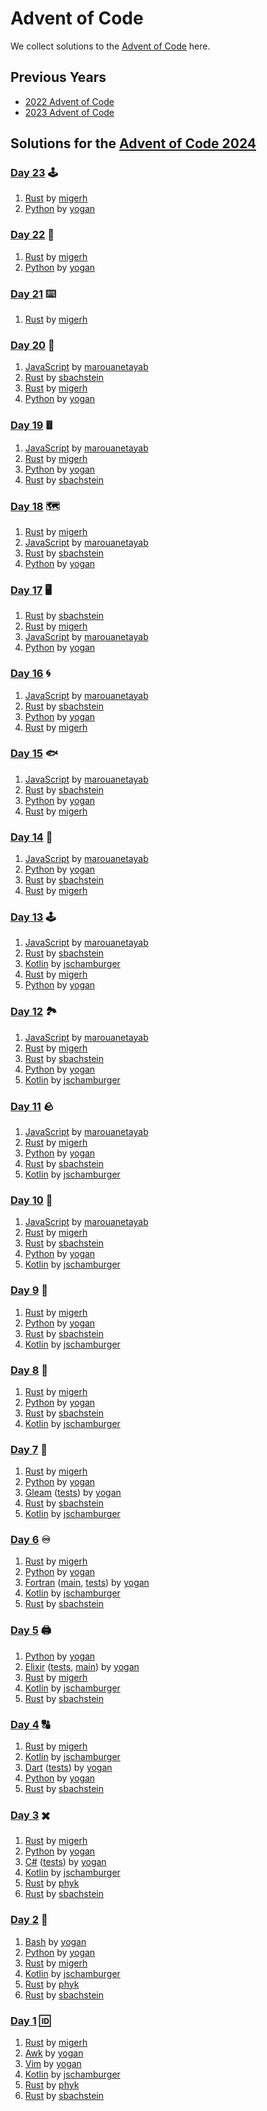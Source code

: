 # Advent of Code

We collect solutions to the [Advent of Code](https://adventofcode.com/) here.

## Previous Years

- [2022 Advent of Code](2022.md)
- [2023 Advent of Code](2023.md)

## Solutions for the [Advent of Code 2024](https://adventofcode.com/2024)

### [Day 23](https://adventofcode.com/2024/day/23) 🕹️

1. [Rust](https://github.com/migerh/aoc-2024/blob/main/src/day23/mod.rs) by [migerh]
1. [Python](https://github.com/yogan/advent-of-code/blob/main/2024/day-23-python/aoc.py) by [yogan]

### [Day 22](https://adventofcode.com/2024/day/22) 🍌

1. [Rust](https://github.com/migerh/aoc-2024/blob/main/src/day22/mod.rs) by [migerh]
1. [Python](https://github.com/yogan/advent-of-code/blob/main/2024/day-22-python/aoc.py) by [yogan]

### [Day 21](https://adventofcode.com/2024/day/21) ⌨️

1. [Rust](https://github.com/migerh/aoc-2024/blob/main/src/day21/mod.rs) by [migerh]

### [Day 20](https://adventofcode.com/2024/day/20) 🏁

1. [JavaScript](https://github.com/marouanetayab/Advent_of_Code_2024/blob/main/Day20/solution.js) by [marouanetayab]
1. [Rust](https://github.com/sbachstein/advent-of-code-2024/tree/main/day-20/src) by [sbachstein]
1. [Rust](https://github.com/migerh/aoc-2024/blob/main/src/day20/mod.rs) by [migerh]
1. [Python](https://github.com/yogan/advent-of-code/blob/main/2024/day-20-python/aoc.py) by [yogan]

### [Day 19](https://adventofcode.com/2024/day/19) 𖡴

1. [JavaScript](https://github.com/marouanetayab/Advent_of_Code_2024/blob/main/Day19/solution.js) by [marouanetayab]
1. [Rust](https://github.com/migerh/aoc-2024/blob/main/src/day19/mod.rs) by [migerh]
1. [Python](https://github.com/yogan/advent-of-code/blob/main/2024/day-19-python/aoc.py) by [yogan]
1. [Rust](https://github.com/sbachstein/advent-of-code-2024/tree/main/day-19/src) by [sbachstein]

### [Day 18](https://adventofcode.com/2024/day/18) 🗺️

1. [Rust](https://github.com/migerh/aoc-2024/blob/main/src/day18/mod.rs) by [migerh]
1. [JavaScript](https://github.com/marouanetayab/Advent_of_Code_2024/blob/main/Day18/solution.js) by [marouanetayab]
1. [Rust](https://github.com/sbachstein/advent-of-code-2024/tree/main/day-18/src) by [sbachstein]
1. [Python](https://github.com/yogan/advent-of-code/blob/main/2024/day-18-python/aoc.py) by [yogan]

### [Day 17](https://adventofcode.com/2024/day/17) 🖥️

1. [Rust](https://github.com/sbachstein/advent-of-code-2024/tree/main/day-17/src) by [sbachstein]
1. [Rust](https://github.com/migerh/aoc-2024/blob/main/src/day17/mod.rs) by [migerh]
1. [JavaScript](https://github.com/marouanetayab/Advent_of_Code_2024/blob/main/Day17/solution.js) by [marouanetayab]
1. [Python](https://github.com/yogan/advent-of-code/blob/main/2024/day-17-python/aoc.py) by [yogan]

### [Day 16](https://adventofcode.com/2024/day/16) 🌀

1. [JavaScript](https://github.com/marouanetayab/Advent_of_Code_2024/blob/main/Day16/solution.js) by [marouanetayab]
1. [Rust](https://github.com/sbachstein/advent-of-code-2024/tree/main/day-16/src) by [sbachstein]
1. [Python](https://github.com/yogan/advent-of-code/blob/main/2024/day-16-python/aoc.py) by [yogan]
1. [Rust](https://github.com/migerh/aoc-2024/blob/main/src/day16/mod.rs) by [migerh]

### [Day 15](https://adventofcode.com/2024/day/15) 🐟

1. [JavaScript](https://github.com/marouanetayab/Advent_of_Code_2024/blob/main/Day15/solution.js) by [marouanetayab]
1. [Rust](https://github.com/sbachstein/advent-of-code-2024/tree/main/day-15/src) by [sbachstein]
1. [Python](https://github.com/yogan/advent-of-code/blob/main/2024/day-15-python/aoc.py) by [yogan]
1. [Rust](https://github.com/migerh/aoc-2024/blob/main/src/day15/mod.rs) by [migerh]

### [Day 14](https://adventofcode.com/2024/day/14) 🤖

1. [JavaScript](https://github.com/marouanetayab/Advent_of_Code_2024/blob/main/Day14/solution.js) by [marouanetayab]
1. [Python](https://github.com/yogan/advent-of-code/blob/main/2024/day-14-python/aoc.py) by [yogan]
1. [Rust](https://github.com/sbachstein/advent-of-code-2024/tree/main/day-14/src) by [sbachstein]
1. [Rust](https://github.com/migerh/aoc-2024/blob/main/src/day14/mod.rs) by [migerh]

### [Day 13](https://adventofcode.com/2024/day/13) 🕹

1. [JavaScript](https://github.com/marouanetayab/Advent_of_Code_2024/blob/main/Day13/solution.js) by [marouanetayab]
1. [Rust](https://github.com/sbachstein/advent-of-code-2024/tree/main/day-13/src) by [sbachstein]
1. [Kotlin](https://github.com/jschamburger/advent-of-code-2024/blob/main/src/Day13.kt) by [jschamburger]
1. [Rust](https://github.com/migerh/aoc-2024/blob/main/src/day13/mod.rs) by [migerh]
1. [Python](https://github.com/yogan/advent-of-code/blob/main/2024/day-13-python/aoc.py) by [yogan]

### [Day 12](https://adventofcode.com/2024/day/12) 🏞️

1. [JavaScript](https://github.com/marouanetayab/Advent_of_Code_2024/blob/main/Day12/solution.js) by [marouanetayab]
1. [Rust](https://github.com/migerh/aoc-2024/blob/main/src/day12/mod.rs) by [migerh]
1. [Rust](https://github.com/sbachstein/advent-of-code-2024/tree/main/day-12/src) by [sbachstein]
1. [Python](https://github.com/yogan/advent-of-code/blob/main/2024/day-12-python/aoc.py) by [yogan]
1. [Kotlin](https://github.com/jschamburger/advent-of-code-2024/blob/main/src/Day12.kt) by [jschamburger]

### [Day 11](https://adventofcode.com/2024/day/11) 🪨

1. [JavaScript](https://github.com/marouanetayab/Advent_of_Code_2024/blob/main/Day11/solution.js) by [marouanetayab]
1. [Rust](https://github.com/migerh/aoc-2024/blob/main/src/day11/mod.rs) by [migerh]
1. [Python](https://github.com/yogan/advent-of-code/blob/main/2024/day-11-python/aoc.py) by [yogan]
1. [Rust](https://github.com/sbachstein/advent-of-code-2024/tree/main/day-11/src) by [sbachstein]
1. [Kotlin](https://github.com/jschamburger/advent-of-code-2024/blob/main/src/Day11.kt) by [jschamburger]

### [Day 10](https://adventofcode.com/2024/day/10) 🌋

1. [JavaScript](https://github.com/marouanetayab/Advent_of_Code_2024/blob/main/Day10/solution.js) by [marouanetayab]
1. [Rust](https://github.com/migerh/aoc-2024/blob/main/src/day10/mod.rs) by [migerh]
1. [Rust](https://github.com/sbachstein/advent-of-code-2024/tree/main/day-10/src) by [sbachstein]
1. [Python](https://github.com/yogan/advent-of-code/blob/main/2024/day-10-python/aoc.py) by [yogan]
1. [Kotlin](https://github.com/jschamburger/advent-of-code-2024/blob/main/src/Day10.kt) by [jschamburger]

### [Day 9](https://adventofcode.com/2024/day/9) 💾

1. [Rust](https://github.com/migerh/aoc-2024/blob/main/src/day09/mod.rs) by [migerh]
1. [Python](https://github.com/yogan/advent-of-code/blob/main/2024/day-09-python/aoc.py) by [yogan]
1. [Rust](https://github.com/sbachstein/advent-of-code-2024/tree/main/day-09/src) by [sbachstein]
1. [Kotlin](https://github.com/jschamburger/advent-of-code-2024/blob/main/src/Day09.kt) by [jschamburger]

### [Day 8](https://adventofcode.com/2024/day/8) 📡

1. [Rust](https://github.com/migerh/aoc-2024/blob/main/src/day08/mod.rs) by [migerh]
1. [Python](https://github.com/yogan/advent-of-code/blob/main/2024/day-08-python/aoc.py) by [yogan]
1. [Rust](https://github.com/sbachstein/advent-of-code-2024/tree/main/day-08/src) by [sbachstein]
1. [Kotlin](https://github.com/jschamburger/advent-of-code-2024/blob/main/src/Day08.kt) by [jschamburger]

### [Day 7](https://adventofcode.com/2024/day/7) 🌉

1. [Rust](https://github.com/migerh/aoc-2024/blob/main/src/day07/mod.rs) by [migerh]
1. [Python](https://github.com/yogan/advent-of-code/blob/main/2024/day-07-python/aoc.py) by [yogan]
1. [Gleam](https://github.com/yogan/advent-of-code/blob/main/2024/day-07-gleam/src/aoc.gleam) ([tests](https://github.com/yogan/advent-of-code/blob/main/2024/day-07-gleam/test/aoc_test.gleam)) by [yogan]
1. [Rust](https://github.com/sbachstein/advent-of-code-2024/tree/main/day-07/src) by [sbachstein]
1. [Kotlin](https://github.com/jschamburger/advent-of-code-2024/blob/main/src/Day07.kt) by [jschamburger]

### [Day 6](https://adventofcode.com/2024/day/6) ♾️

1. [Rust](https://github.com/migerh/aoc-2024/blob/main/src/day06/mod.rs) by [migerh]
1. [Python](https://github.com/yogan/advent-of-code/blob/main/2024/day-06-python/aoc.py) by [yogan]
1. [Fortran](https://github.com/yogan/advent-of-code/blob/main/2024/day-06-fortran/aoc.f90) ([main](https://github.com/yogan/advent-of-code/blob/main/2024/day-06-fortran/main.f90), [tests](https://github.com/yogan/advent-of-code/blob/main/2024/day-06-fortran/tests.f90)) by [yogan]
1. [Kotlin](https://github.com/jschamburger/advent-of-code-2024/blob/main/src/Day06.kt) by [jschamburger]
1. [Rust](https://github.com/sbachstein/advent-of-code-2024/tree/main/day-06/src) by [sbachstein]

### [Day 5](https://adventofcode.com/2024/day/5) 🖨️

1. [Python](https://github.com/yogan/advent-of-code/blob/main/2024/day-05-python/aoc.py) by [yogan]
1. [Elixir](https://github.com/yogan/advent-of-code/blob/main/2024/day-05-elixir/lib/aoc.ex) ([tests](https://github.com/yogan/advent-of-code/blob/main/2024/day-05-elixir/test/aoc_test.exs), [main](https://github.com/yogan/advent-of-code/blob/main/2024/day-05-elixir/lib/main.ex)) by [yogan]
1. [Rust](https://github.com/migerh/aoc-2024/blob/main/src/day05/mod.rs) by [migerh]
1. [Kotlin](https://github.com/jschamburger/advent-of-code-2024/blob/main/src/Day05.kt) by [jschamburger]
1. [Rust](https://github.com/sbachstein/advent-of-code-2024/tree/main/day-05/src) by [sbachstein]

### [Day 4](https://adventofcode.com/2024/day/4) 🔠

1. [Rust](https://github.com/migerh/aoc-2024/blob/main/src/day04/mod.rs) by [migerh]
1. [Kotlin](https://github.com/jschamburger/advent-of-code-2024/blob/main/src/Day04.kt) by [jschamburger]
1. [Dart](https://github.com/yogan/advent-of-code/blob/main/2024/day-04-dart/lib/aoc.dart) ([tests](https://github.com/yogan/advent-of-code/blob/main/2024/day-04-dart/test/aoc_test.dart)) by [yogan]
1. [Python](https://github.com/yogan/advent-of-code/blob/main/2024/day-04-python/aoc.py) by [yogan]
1. [Rust](https://github.com/sbachstein/advent-of-code-2024/tree/main/day-04/src) by [sbachstein]

### [Day 3](https://adventofcode.com/2024/day/3) ️✖️

1. [Rust](https://github.com/migerh/aoc-2024/blob/main/src/day03/mod.rs) by [migerh]
1. [Python](https://github.com/yogan/advent-of-code/blob/main/2024/day-03-python/aoc.py) by [yogan]
1. [C#](https://github.com/yogan/advent-of-code/blob/main/2024/day-03-csharp/AoC.cs) ([tests](https://github.com/yogan/advent-of-code/blob/main/2024/day-03-csharp/AoCTests.cs)) by [yogan]
1. [Kotlin](https://github.com/jschamburger/advent-of-code-2024/blob/main/src/Day03.kt) by [jschamburger]
1. [Rust](https://github.com/phyk/advent-of-code-2024/blob/main/src/bin/03.rs) by [phyk]
1. [Rust](https://github.com/sbachstein/advent-of-code-2024/tree/main/day-03/src) by [sbachstein]

### [Day 2](https://adventofcode.com/2024/day/2) ️🔴

1. [Bash](https://github.com/yogan/advent-of-code/blob/main/2024/day-02-bash/aoc.bash) by [yogan]
1. [Python](https://github.com/yogan/advent-of-code/blob/main/2024/day-02-python/aoc.py) by [yogan]
1. [Rust](https://github.com/migerh/aoc-2024/blob/main/src/day02/mod.rs) by [migerh]
1. [Kotlin](https://github.com/jschamburger/advent-of-code-2024/blob/main/src/Day02.kt) by [jschamburger]
1. [Rust](https://github.com/phyk/advent-of-code-2024/blob/main/src/bin/02.rs) by [phyk]
1. [Rust](https://github.com/sbachstein/advent-of-code-2024/tree/main/day-02/src) by [sbachstein]

### [Day 1](https://adventofcode.com/2024/day/1) ️🆔

1. [Rust](https://github.com/migerh/aoc-2024/blob/main/src/day01/mod.rs) by [migerh]
1. [Awk](https://github.com/yogan/advent-of-code/blob/main/2024/day-01-awk/aoc.awk) by [yogan]
1. [Vim](https://github.com/yogan/advent-of-code/blob/main/vim/2024/day-01/aoc.vim) by [yogan]
1. [Kotlin](https://github.com/jschamburger/advent-of-code-2024/blob/main/src/Day01.kt) by [jschamburger]
1. [Rust](https://github.com/phyk/advent-of-code-2024/blob/main/src/bin/01.rs) by [phyk]
1. [Rust](https://github.com/sbachstein/advent-of-code-2024/tree/main/day-01/src) by [sbachstein]
   

[migerh]: https://github.com/migerh
[yogan]: https://github.com/yogan
[jschamburger]: https://github.com/jschamburger
[phyk]: https://github.com/phyk
[sbachstein]: https://github.com/sbachstein
[marouanetayab]: https://github.com/marouanetayab
